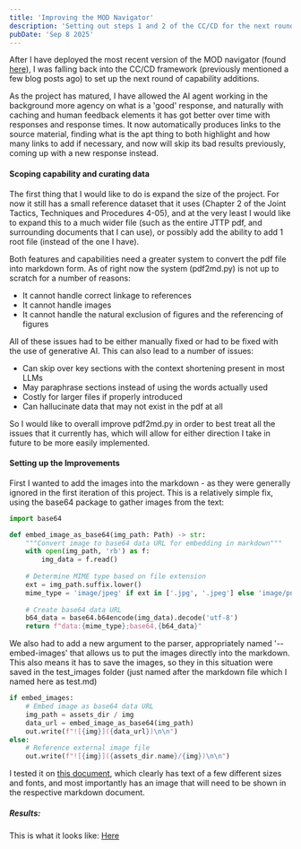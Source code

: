```yaml
---
title: 'Improving the MOD Navigator'
description: 'Setting out steps 1 and 2 of the CC/CD for the next round of improvements'
pubDate: 'Sep 8 2025'
---
```


After I have deployed the most recent version of the MOD navigator (found [here](https://docreader.fly.dev/)), I was falling back into the CC/CD framework (previously mentioned a few blog posts ago) to set up the next round of capability additions. 

As the project has matured, I have allowed the AI agent working in the background more agency on what is a 'good' response, and naturally with caching and human feedback elements it has got better over time with responses and response times. It now automatically produces links to the source material, finding what is the apt thing to both highlight and how many links to add if necessary, and now will skip its bad results previously, coming up with a new response instead.

#### Scoping capability and curating data

The first thing that I would like to do is expand the size of the project. For now it still has a small reference dataset that it uses (Chapter 2 of the Joint Tactics, Techniques and Procedures 4-05), and at the very least I would like to expand this to a much wider file (such as the entire JTTP pdf, and surrounding documents that I can use), or possibly add the ability to add 1 root file (instead of the one I have). 

Both features and capabilities need a greater system to convert the pdf file into markdown form. As of right now the system (pdf2md.py) is not up to scratch for a number of reasons:

- It cannot handle correct linkage to references
- It cannot handle images 
- It cannot handle the natural exclusion of figures and the referencing of figures

All of these issues had to be either manually fixed or had to be fixed with the use of generative AI. This can also lead to a number of issues:

- Can skip over key sections with the context shortening present in most LLMs
- May paraphrase sections instead of using the words actually used
- Costly for larger files if properly introduced
- Can hallucinate data that may not exist in the pdf at all

So I would like to overall improve pdf2md.py in order to best treat all the issues that it currently has, which will allow for either direction I take in future to be more easily implemented.

#### Setting up the Improvements

First I wanted to add the images into the markdown - as they were generally ignored in the first iteration of this project. This is a relatively simple fix, using the base64 package to gather images from the text:

```Python
import base64

def embed_image_as_base64(img_path: Path) -> str:
    """Convert image to base64 data URL for embedding in markdown"""
    with open(img_path, 'rb') as f:
        img_data = f.read()
    
    # Determine MIME type based on file extension
    ext = img_path.suffix.lower()
    mime_type = 'image/jpeg' if ext in ['.jpg', '.jpeg'] else 'image/png'
    
    # Create base64 data URL
    b64_data = base64.b64encode(img_data).decode('utf-8')
    return f"data:{mime_type};base64,{b64_data}"
```
We also had to add a new argument to the parser, appropriately named '--embed-images' that allows us to put the images directly into the markdown. This also means it has to save the images, so they in this situation were saved in the test_images folder (just named after the markdown file which I named here as test.md)

```Python
if embed_images:
    # Embed image as base64 data URL
    img_path = assets_dir / img
    data_url = embed_image_as_base64(img_path)
    out.write(f"![{img}]({data_url})\n\n")
else:
    # Reference external image file
    out.write(f"![{img}]({assets_dir.name}/{img})\n\n")
```

I tested it on [this document](https://www.cte.iup.edu/cte/Resources/PDF_TestPage.pdf), which clearly has text of a few different sizes and fonts, and most importantly has an image that will need to be shown in the respective markdown document.

##### Results:

This is what it looks like: [Here](https://alexmacresearch.org/blog/test)